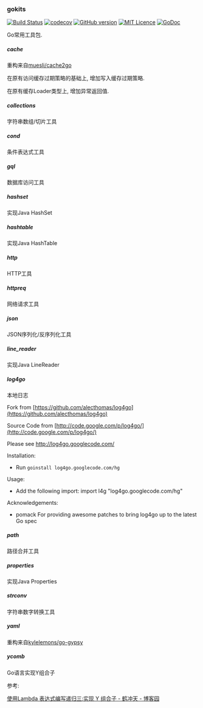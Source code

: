 ### gokits

[![Build Status](https://travis-ci.org/CharLemAznable/gokits.svg?branch=master)](https://travis-ci.org/CharLemAznable/gokits)
[![codecov](https://codecov.io/gh/CharLemAznable/gokits/branch/master/graph/badge.svg)](https://codecov.io/gh/CharLemAznable/gokits)
[![GitHub version](https://badge.fury.io/gh/CharLemAznable%2Fgokits.svg)](https://badge.fury.io/gh/CharLemAznable%2Fgokits)
[![MIT Licence](https://badges.frapsoft.com/os/mit/mit.svg?v=103)](https://opensource.org/licenses/mit-license.php)
[![GoDoc](https://godoc.org/github.com/CharLemAznable/gokits?status.svg)](https://godoc.org/github.com/CharLemAznable/gokits)

Go常用工具包.

##### cache

  重构来自[muesli/cache2go](https://github.com/muesli/cache2go/)

  在原有访问缓存过期策略的基础上, 增加写入缓存过期策略.

  在原有缓存Loader类型上, 增加异常返回值.

##### collections

  字符串数组/切片工具

##### cond

  条件表达式工具

##### gql

  数据库访问工具

##### hashset

  实现Java HashSet

##### hashtable

  实现Java HashTable
  
##### http

  HTTP工具

##### httpreq

  网络请求工具

##### json

  JSON序列化/反序列化工具

##### line_reader

  实现Java LineReader

##### log4go

  本地日志

  Fork from [https://github.com/alecthomas/log4go](https://github.com/alecthomas/log4go)

  Source Code from [http://code.google.com/p/log4go/](http://code.google.com/p/log4go/)

  Please see http://log4go.googlecode.com/

  Installation:
  - Run `goinstall log4go.googlecode.com/hg`

  Usage:
  - Add the following import:
  import l4g "log4go.googlecode.com/hg"

  Acknowledgements:
  - pomack
    For providing awesome patches to bring log4go up to the latest Go spec

##### path

  路径合并工具

##### properties

  实现Java Properties

##### strconv

  字符串数字转换工具

##### yaml

  重构来自[kylelemons/go-gypsy](https://github.com/kylelemons/go-gypsy)

##### ycomb

  Go语言实现Y组合子

  参考:

  [使用Lambda 表达式编写递归三:实现 Y 组合子 - 鹤冲天 - 博客园](https://www.cnblogs.com/ldp615/archive/2013/04/10/recursive-lambda-expressions-3.html)